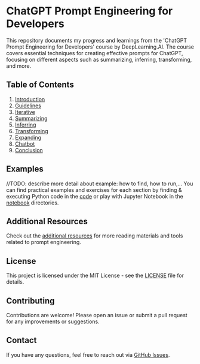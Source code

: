 # ChatGPT Prompt Engineering for Developers

This repository documents my progress and learnings from the 'ChatGPT Prompt Engineering for Developers' course by DeepLearning.AI. The course covers essential techniques for creating effective prompts for ChatGPT, focusing on different aspects such as summarizing, inferring, transforming, and more.

## Table of Contents

1. [Introduction](sections/01-Introduction.md)
2. [Guidelines](sections/02-Guidelines.md)
3. [Iterative](sections/03-Iterative.md)
4. [Summarizing](sections/04-Summarizing.md)
5. [Inferring](sections/05-Inferring.md)
6. [Transforming](sections/06-Transforming.md)
7. [Expanding](sections/07-Expanding.md)
8. [Chatbot](sections/08-Chatbot.md)
9. [Conclusion](sections/09-Conclusion.md)

## Examples

//TODO: describe more detail about example: how to find, how to run,...
You can find practical examples and exercises for each section by finding & executing Python code in the [code](./code/) or play with Jupyter Notebook in the [notebook](./notebook/) directories.

## Additional Resources

Check out the [additional resources](resources/additional-resources.md) for more reading materials and tools related to prompt engineering.

## License

This project is licensed under the MIT License - see the [LICENSE](LICENSE) file for details.

## Contributing

Contributions are welcome! Please open an issue or submit a pull request for any improvements or suggestions.

## Contact

If you have any questions, feel free to reach out via [GitHub Issues](https://github.com/your-username/ChatGPT-Prompt-Engineering/issues).
